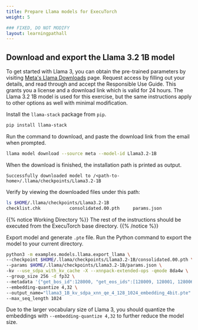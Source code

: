 ```yaml
---
title: Prepare Llama models for ExecuTorch
weight: 5

### FIXED, DO NOT MODIFY
layout: learningpathall
---
```


## Download and export the Llama 3.2 1B model

To get started with Llama 3, you can obtain the pre-trained parameters by visiting [Meta's Llama Downloads](https://llama.meta.com/llama-downloads/) page. Request access by filling out your details, and read through and accept the Responsible Use Guide. This grants you a license and a download link which is valid for 24 hours. The Llama 3.2 1B model is used for this exercise, but the same instructions apply to other options as well with minimal modification.

Install the `llama-stack` package from `pip`.
```bash
pip install llama-stack
```
Run the command to download, and paste the download link from the email when prompted.
```bash
llama model download --source meta --model-id Llama3.2-1B
```

When the download is finished, the installation path is printed as output.
```output
Successfully downloaded model to /<path-to-home>/.llama/checkpoints/Llama3.2-1B
```

Verify by viewing the downloaded files under this path:

```bash
ls $HOME/.llama/checkpoints/Llama3.2-1B
checklist.chk           consolidated.00.pth     params.json             tokenizer.model
```

{{% notice Working Directory %}}
The rest of the instructions should be executed from the ExecuTorch base directory.
{{% /notice %}}

Export model and generate `.pte` file. Run the Python command to export the model to your current directory.

```bash
python3 -m examples.models.llama.export_llama \
--checkpoint $HOME/.llama/checkpoints/Llama3.2-1B/consolidated.00.pth \
--params $HOME/.llama/checkpoints/Llama3.2-1B/params.json \
-kv --use_sdpa_with_kv_cache -X --xnnpack-extended-ops -qmode 8da4w \
--group_size 256 -d fp32 \
--metadata '{"get_bos_id":128000, "get_eos_ids":[128009, 128001, 128006, 128007]}' \
--embedding-quantize 4,32 \
--output_name="llama3_1B_kv_sdpa_xnn_qe_4_128_1024_embedding_4bit.pte" \
--max_seq_length 1024
```

Due to the larger vocabulary size of Llama 3, you should quantize the embeddings with `--embedding-quantize 4,32` to further reduce the model size.

